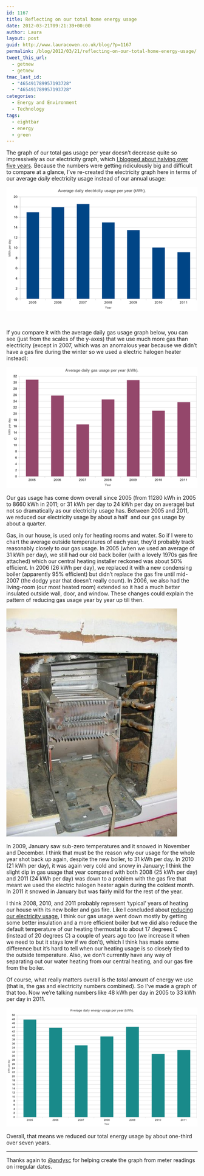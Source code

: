 ```yaml
---
id: 1167
title: Reflecting on our total home energy usage
date: 2012-03-21T09:21:39+00:00
author: Laura
layout: post
guid: http://www.lauracowen.co.uk/blog/?p=1167
permalink: /blog/2012/03/21/reflecting-on-our-total-home-energy-usage/
tweet_this_url:
  - getnew
  - getnew
tmac_last_id:
  - "465491789957193728"
  - "465491789957193728"
categories:
  - Energy and Environment
  - Technology
tags:
  - eightbar
  - energy
  - green
---
```

The graph of our total gas usage per year doesn&#8217;t decrease quite so impressively as our electricity graph, which [I blogged about halving over five years](http://www.lauracowen.co.uk/blog/2012/02/20/halving-our-electricity-usage/). Because the numbers were getting ridiculously big and difficult to compare at a glance, I&#8217;ve re-created the electricity graph here in terms of our average _daily_ electricity usage instead of our annual usage:

![Graph of daily electricity usage per year.](/assets/uploads/2012/03/electricity-day-graph-18thFeb2012.png)

&nbsp;

If you compare it with the average daily gas usage graph below, you can see (just from the scales of the y-axes) that we use much more gas than electricity (except in 2007, which was an anomalous year because we didn&#8217;t have a gas fire during the winter so we used a electric halogen heater instead):

![Graph of daily gas usage per year.](/assets/uploads/2012/03/gas-day-graph-24thFeb2012.png)

Our gas usage has come down overall since 2005 (from 11280 kWh in 2005 to 8660 kWh in 2011; or 31 kWh per day to 24 kWh per day on average) but not so dramatically as our electricity usage has. Between 2005 and 2011, we reduced our electricity usage by about a half  and our gas usage by about a quarter.

Gas, in our house, is used only for heating rooms and water. So if I were to chart the average outside temperatures of each year, they&#8217;d probably track reasonably closely to our gas usage. In 2005 (when we used an average of 31 kWh per day), we still had our old back boiler (with a lovely 1970s gas fire attached) which our central heating installer reckoned was about 50% efficient. In 2006 (26 kWh per day), we replaced it with a new condensing boiler (apparently 95% efficient) but didn&#8217;t replace the gas fire until mid-2007 (the dodgy year that doesn&#8217;t really count). In 2006, we also had the living-room (our most heated room) extended so it had a much better insulated outside wall, door, and window. These changes could explain the pattern of reducing gas usage year by year up till then.

![Removing our old back boiler](/assets/uploads/2012/03/old_boiler.jpg)

In 2009, January saw sub-zero temperatures and it snowed in November and December. I think that must be the reason why our usage for the whole year shot back up again, despite the new boiler, to 31 kWh per day. In 2010 (21 kWh per day), it was again very cold and snowy in January; I think the slight dip in gas usage that year compared with both 2008 (25 kWh per day) and 2011 (24 kWh per day) was down to a problem with the gas fire that meant we used the electric halogen heater again during the coldest month. In 2011 it snowed in January but was fairly mild for the rest of the year.

I think 2008, 2010, and 2011 probably represent &#8216;typical&#8217; years of heating our house with its new boiler and gas fire. Like I concluded about [reducing our electricity usage](http://www.lauracowen.co.uk/blog/2012/02/20/halving-our-electricity-usage/ "Halving our electricity usage"), I think our gas usage went down mostly by getting some better insulation and a more efficient boiler but we did also reduce the default temperature of our heating thermostat to about 17 degrees C (instead of 20 degrees C) a couple of years ago too (we increase it when we need to but it stays low if we don&#8217;t), which I think has made some difference but it&#8217;s hard to tell when our heating usage is so closely tied to the outside temperature. Also, we don&#8217;t currently have any way of separating out our water heating from our central heating, and our gas fire from the boiler.

Of course, what really matters overall is the _total_ amount of energy we use (that is, the gas and electricity numbers combined). So I&#8217;ve made a graph of that too. Now we&#8217;re talking numbers like 48 kWh per day in 2005 to 33 kWh per day in 2011.

![Graph of total daily energy usage per year.](/assets/uploads/2012/03/total-day-energy-graph-2005-2011b.png)

Overall, that means we reduced our total energy usage by about one-third over seven years.

* * *

Thanks again to [@andysc](https://twitter.com/#!/andysc) for helping create the graph from meter readings on irregular dates.